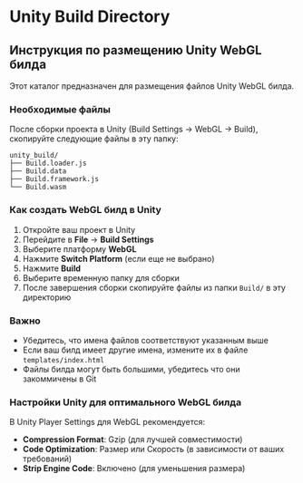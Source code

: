 # Unity Build Directory

## Инструкция по размещению Unity WebGL билда

Этот каталог предназначен для размещения файлов Unity WebGL билда.

### Необходимые файлы

После сборки проекта в Unity (Build Settings → WebGL → Build), скопируйте следующие файлы в эту папку:

```
unity_build/
├── Build.loader.js
├── Build.data
├── Build.framework.js
└── Build.wasm
```

### Как создать WebGL билд в Unity

1. Откройте ваш проект в Unity
2. Перейдите в **File** → **Build Settings**
3. Выберите платформу **WebGL**
4. Нажмите **Switch Platform** (если еще не выбрано)
5. Нажмите **Build**
6. Выберите временную папку для сборки
7. После завершения сборки скопируйте файлы из папки `Build/` в эту директорию

### Важно

- Убедитесь, что имена файлов соответствуют указанным выше
- Если ваш билд имеет другие имена, измените их в файле `templates/index.html`
- Файлы билда могут быть большими, убедитесь что они закоммичены в Git

### Настройки Unity для оптимального WebGL билда

В Unity Player Settings для WebGL рекомендуется:
- **Compression Format**: Gzip (для лучшей совместимости)
- **Code Optimization**: Размер или Скорость (в зависимости от ваших требований)
- **Strip Engine Code**: Включено (для уменьшения размера)


